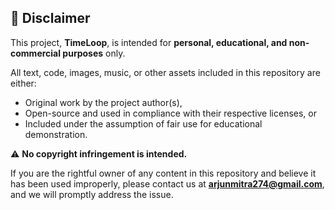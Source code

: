 ## 📄 Disclaimer

This project, **TimeLoop**, is intended for **personal, educational, and non-commercial purposes** only.

All text, code, images, music, or other assets included in this repository are either:

- Original work by the project author(s),
- Open-source and used in compliance with their respective licenses, or
- Included under the assumption of fair use for educational demonstration.

⚠ **No copyright infringement is intended.**

If you are the rightful owner of any content in this repository and believe it has been used improperly, please contact us at **arjunmitra274@gmail.com**, and we will promptly address the issue.
